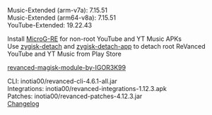 Music-Extended (arm-v7a): 7.15.51  
Music-Extended (arm64-v8a): 7.15.51  
YouTube-Extended: 19.22.43  

Install [MicroG-RE](https://github.com/WSTxda/MicroG-RE/releases) for non-root YouTube and YT Music APKs  
Use [zygisk-detach](https://github.com/j-hc/zygisk-detach) and [zygisk-detach-app](https://github.com/j-hc/zygisk-detach-app/releases) to detach root ReVanced YouTube and YT Music from Play Store  

[revanced-magisk-module-by-IGOR3K99](https://github.com/IGOR3K99/revanced-magisk-module-by-IGOR3K99)
  
CLI: inotia00/revanced-cli-4.6.1-all.jar  
Integrations: inotia00/revanced-integrations-1.12.3.apk  
Patches: inotia00/revanced-patches-4.12.3.jar  
[Changelog](https://github.com/inotia00/revanced-patches/releases/tag/v4.12.3)  
